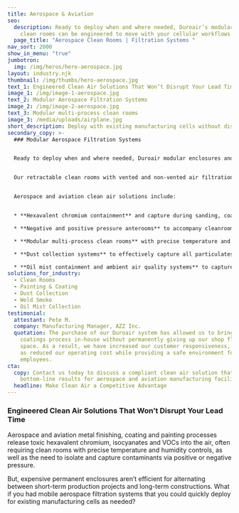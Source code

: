```yaml
---
title: Aerospace & Aviation
seo:
  description: Ready to deploy when and where needed, Duroair’s modular aerospace
    clean rooms can be engineered to move with your cellular workflows.
  page_title: "Aerospace Clean Rooms | Filtration Systems "
nav_sort: 2000
show_in_menu: "true"
jumbotron:
  img: /img/heros/hero-aerospace.jpg
layout: industry.njk
thumbnail: /img/thumbs/hero-aerospace.jpg
text_1: Engineered Clean Air Solutions That Won’t Disrupt Your Lead Time
image_1: /img/image-1-aerospace.jpg
text_2: Modular Aerospace Filtration Systems
image_2: /img/image-2-aerospace.jpg
text_3: Modular multi-process clean rooms
image_3: /media/uploads/airplane.jpg
short_description: Deploy with existing manufacturing cells without disrupting lead time.
secondary_copy: >-
  ### Modular Aerospace Filtration Systems


  Ready to deploy when and where needed, Duroair modular enclosures and industrial air filtration for aerospace and aviation can be engineered to move with your cellular workflows. 


  Our retractable clean rooms with vented and non-vented air filtration systems are customizable to work with your unique production requirements.


  Aerospace and aviation clean air solutions include:


  * **Hexavalent chromium containment** and capture during sanding, coating, and painting operations

  * **Negative and positive pressure anterooms** to accompany cleanrooms and enclosures for painting and coating operations

  * **Modular multi-process clean rooms** with precise temperature and humidity controls that can be easily moved between locations and stored when not in use

  * **Dust collection systems** to effectively capture all particulates

  * **Oil mist containment and ambient air quality systems** to capture oil mist particles before they settle on valuable machinery and electronics
solutions_for_industry:
  - Clean Rooms
  - Painting & Coating
  - Dust Collection
  - Weld Smoke
  - Oil Mist Collection
testimonial:
  attestant: Pete M.
  company: Manufacturing Manager, AZZ Inc.
  quotation: The purchase of our Duroair system has allowed us to bring the
    coatings process in-house without permanently giving up our shop floor
    space. As a result, we have increased our customer responsiveness, as well
    as reduced our operating cost while providing a safe environment for our
    employees.
cta:
  copy: Contact us today to discuss a compliant clean air solution that delivers
    bottom-line results for aerospace and aviation manufacturing facilities.
  headline: Make Clean Air a Competitive Advantage
---
```

### Engineered Clean Air Solutions That Won’t Disrupt Your Lead Time

Aerospace and aviation metal finishing, coating and painting processes release toxic hexavalent chromium, isocyanates and VOCs into the air, often requiring clean rooms with precise temperature and humidity controls, as well as the need to isolate and capture contaminants via positive or negative pressure.

But, expensive permanent enclosures aren’t efficient for alternating between short-term production projects and long-term constructions. What if you had mobile aerospace filtration systems that you could quickly deploy for existing manufacturing cells as needed?